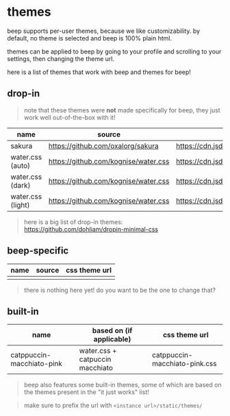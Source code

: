 # themes

beep supports per-user themes, because we like customizability. by default, no
theme is selected and beep is 100% plain html.

themes can be applied to beep by going to your profile and scrolling to your
settings, then changing the theme url.

here is a list of themes that work with beep and themes for beep!

## drop-in

> note that these themes were **not** made specifically for beep, they just work
> well out-of-the-box with it!

| name              | source                                 | css theme url                                                 |
|-------------------|----------------------------------------|---------------------------------------------------------------|
| sakura            | <https://github.com/oxalorg/sakura>    | https://cdn.jsdelivr.net/npm/sakura.css/css/sakura.css        |
| water.css (auto)  | <https://github.com/kognise/water.css> | https://cdn.jsdelivr.net/npm/water.css@2/out/water.min.css    |
| water.css (dark)  | <https://github.com/kognise/water.css> | https://cdn.jsdelivr.net/npm/water.css@2/out/dark.min.css     |
| water.css (light) | <https://github.com/kognise/water.css> | https://cdn.jsdelivr.net/npm/water.css@2/out/light.min.css    |

> here is a big list of drop-in themes:
> <https://github.com/dohliam/dropin-minimal-css>

## beep-specific

| name | source | css theme url |
|------|--------|---------------|
|      |        |               |

> there is nothing here yet! do you want to be the one to change that?

## built-in

| name                      | based on (if applicable)        | css theme url                 |
|---------------------------|---------------------------------|-------------------------------|
| catppuccin-macchiato-pink | water.css + catpuccin macchiato | catppuccin-macchiato-pink.css |

> beep also features some built-in themes, some of which are based on the themes
> present in the "it just works" list!

> make sure to prefix the url with `<instance url>/static/themes/`
